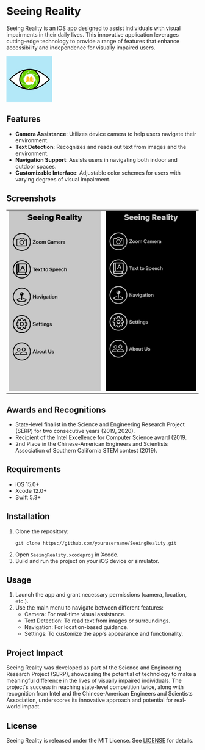# Seeing Reality

Seeing Reality is an iOS app designed to assist individuals with visual impairments in their daily lives. This innovative application leverages cutting-edge technology to provide a range of features that enhance accessibility and independence for visually impaired users.

![App Icon](https://github.com/awetterau/Seeing-Reality/blob/main/SwiftUI%20Seeing%20Reality/Assets.xcassets/AppIcon.appiconset/120.png)

## Features

- **Camera Assistance**: Utilizes device camera to help users navigate their environment.
- **Text Detection**: Recognizes and reads out text from images and the environment.
- **Navigation Support**: Assists users in navigating both indoor and outdoor spaces.
- **Customizable Interface**: Adjustable color schemes for users with varying degrees of visual impairment.

## Screenshots

<table>
  <tr>
    <td><img src="https://github.com/awetterau/Seeing-Reality/blob/main/SwiftUI%20Seeing%20Reality/Assets.xcassets/Screenshots/Dark%20Mode.PNG" alt="Light Mode" /></td>
    <td><img src="https://github.com/awetterau/Seeing-Reality/blob/main/SwiftUI%20Seeing%20Reality/Assets.xcassets/Screenshots/Light%20Mode.PNG" alt="Dark Mode" /></td>
  </tr>
</table>

## Awards and Recognitions

- State-level finalist in the Science and Engineering Research Project (SERP) for two consecutive years (2019, 2020).
- Recipient of the Intel Excellence for Computer Science award (2019.
- 2nd Place in the Chinese-American Engineers and Scientists Association of Southern California STEM contest (2019).

## Requirements

- iOS 15.0+
- Xcode 12.0+
- Swift 5.3+

## Installation

1. Clone the repository:
   ```
   git clone https://github.com/yourusername/SeeingReality.git
   ```
2. Open `SeeingReality.xcodeproj` in Xcode.
3. Build and run the project on your iOS device or simulator.

## Usage

1. Launch the app and grant necessary permissions (camera, location, etc.).
2. Use the main menu to navigate between different features:
   - Camera: For real-time visual assistance.
   - Text Detection: To read text from images or surroundings.
   - Navigation: For location-based guidance.
   - Settings: To customize the app's appearance and functionality.

## Project Impact

Seeing Reality was developed as part of the Science and Engineering Research Project (SERP), showcasing the potential of technology to make a meaningful difference in the lives of visually impaired individuals. The project's success in reaching state-level competition twice, along with recognition from Intel and the Chinese-American Engineers and Scientists Association, underscores its innovative approach and potential for real-world impact.

## License

Seeing Reality is released under the MIT License. See [LICENSE](LICENSE) for details.
